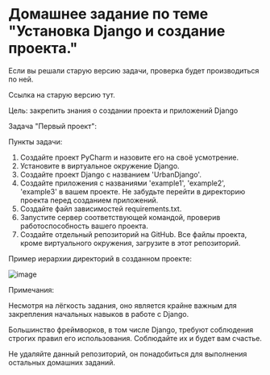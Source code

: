 # Домашнее задание по теме "Установка Django и создание проекта."

Если вы решали старую версию задачи, проверка будет производиться по ней.

Ссылка на старую версию тут.

Цель: закрепить знания о создании проекта и приложений Django

Задача "Первый проект":

Пункты задачи:

1. Создайте проект PyCharm и назовите его на своё усмотрение.
2. Установите в виртуальное окружение Django.
3. Создайте проект Django с названием 'UrbanDjango'.
4. Создайте приложения с названиями 'example1', 'example2', 'example3' в вашем проекте. Не забудьте перейти в директорию проекта перед созданием приложений.
5. Создайте файл зависимостей requirements.txt.
6. Запустите сервер соответствующей командой, проверив работоспособность вашего проекта.
7. Создайте отдельный репозиторий на GitHub. Все файлы проекта, кроме виртуального окружения, загрузите в этот репозиторий.

Пример иерархии директорий в созданном проекте:

![image](https://github.com/user-attachments/assets/c8b34378-85cd-4237-9638-6feb0c89fec9)

Примечания:

Несмотря на лёгкость задания, оно является крайне важным для закрепления начальных навыков в работе с Django. 

Большинство фреймворков, в том числе Django, требуют соблюдения строгих правил его использования. Соблюдайте их и будет вам счастье.

Не удаляйте данный репозиторий, он понадобиться для выполнения остальных домашних заданий.
